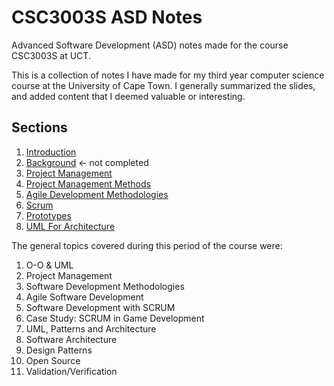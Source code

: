 # CSC3003S ASD Notes 
Advanced Software Development (ASD) notes made for the course CSC3003S at UCT.

This is a collection of notes I have made for my third year computer science course at the University of Cape Town. I generally summarized the slides, and added content that I deemed valuable or interesting. 

## Sections
1. [Introduction](IntroductionSlides.md)
2. [Background](BackgroundSlides.md) <- not completed
3. [Project Management](ProjectManagement.md)
4. [Project Management Methods](MethodsLecture.md)
5. [Agile Development Methodologies](AgileSlides.md)
6. [Scrum](ScrumLecture.md)
7. [Prototypes](PrototypesLecture.md)
8. [UML For Architecture](UML4ArchitectureLecture.md)

The general topics covered during this period of the course were:
1. O-O & UML
2. Project Management
3. Software Development Methodologies
4. Agile Software Development
5. Software Development with SCRUM
6. Case Study: SCRUM in Game Development
7. UML, Patterns and Architecture
8. Software Architecture
9. Design Patterns
10. Open Source
11. Validation/Verification